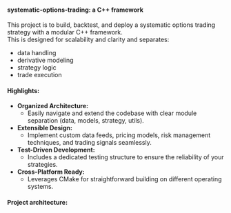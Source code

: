 #### systematic-options-trading: a C++ framework

This project is to build, backtest, and deploy a systematic options trading strategy with a modular C++ framework.  
This is designed for scalability and clarity and separates:

- data handling
- derivative modeling
- strategy logic
- trade execution 

#### Highlights:

* **Organized Architecture:**
  - Easily navigate and extend the codebase with clear module separation (data, models, strategy, utils).
* **Extensible Design:**
  - Implement custom data feeds, pricing models, risk management techniques, and trading signals seamlessly.
* **Test-Driven Development:**
  - Includes a dedicated testing structure to ensure the reliability of your strategies.
* **Cross-Platform Ready:**
  - Leverages CMake for straightforward building on different operating systems.

#### Project architecture:

